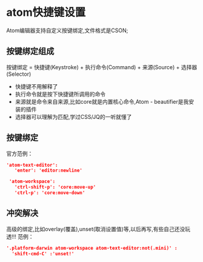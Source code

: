 # atom快捷键设置
Atom编辑器支持自定义按键绑定,文件格式是CSON;
## 按键绑定组成
按键绑定 = 快捷键(Keystroke) + 执行命令(Command) + 来源(Source) + 选择器(Selector)
- 快捷键不用解释了
- 执行命令就是按下快捷键所调用的命令
- 来源就是命令来自来源,比如core就是内置核心命令,Atom - beautifier是我安装的插件
- 选择器可以理解为匹配,学过CSS/JQ的一听就懂了
## 按键绑定
官方范例：
```json
'atom-text-editor':
   'enter': 'editor:newline'

 'atom-workspace':
   'ctrl-shift-p': 'core:move-up'
   'ctrl-p': 'core:move-down'
```
## 冲突解决
高级的绑定,比如overlay(覆盖),unset(取消设置值)等,以后再写,有些自己还没玩透!!!
范例：
```json
'.platform-darwin atom-workspace atom-text-editor:not(.mini)' :
  'shift-cmd-C' :'unset!'
```
